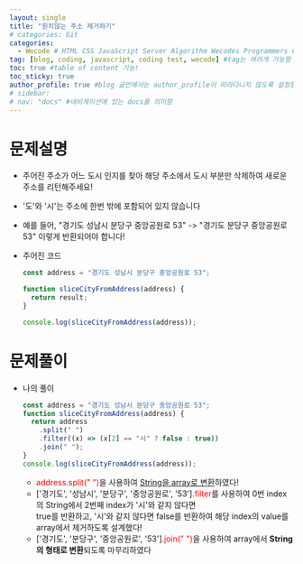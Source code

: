 ```yaml
---
layout: single
title: "원치않는 주소 제거하기"
# categories: Git
categories:
  - Wecode # HTML CSS JavaScript Server Algorithm Wecodes Programmers CS Github Blog
tag: [blog, coding, javascript, coding test, wecode] #tag는 여러개 가능함
toc: true #table of content 기능!
toc_sticky: true
author_profile: true #blog 글안에서는 author_profile이 따라다니지 않도록 설정함
# sidebar:
# nav: "docs" #네비게이션에 있는 docs를 의미함
---
```


# 문제설명

- 주어진 주소가 어느 도시 인지를 찾아 해당 주소에서 도시 부분만 삭제하여 새로운 주소를 리턴해주세요!
- '도'와 '시'는 주소에 한번 밖에 포함되어 있지 않습니다
- 예를 들어, "경기도 성남시 분당구 중앙공원로 53" -> "경기도 분당구 중앙공원로 53" 이렇게 반환되어야 합니다!
- 주어진 코드

  ```javascript
  const address = "경기도 성남시 분당구 중앙공원로 53";

  function sliceCityFromAddress(address) {
    return result;
  }

  console.log(sliceCityFromAddress(address));
  ```

# 문제풀이

- 나의 풀이

  ```javascript
  const address = "경기도 성남시 분당구 중앙공원로 53";
  function sliceCityFromAddress(address) {
    return address
      .split(" ")
      .filter((x) => (x[2] == "시" ? false : true))
      .join(" ");
  }
  console.log(sliceCityFromAddress(address));
  ```

  - <span style="color:red">address.split(" ")</span>을 사용하여 <u>String을 array로 변환</u>하였다!
  - ['경기도', '성남시', '분당구', '중앙공원로', '53']<span style="color:red">.filter</span>를 사용하여 0번 index의 String에서 2번째 index가 '시'와 같지 않다면  
    true를 반환하고, '시'와 같지 않다면 false를 반환하여 해당 index의 value를 array에서 제거하도록 설계했다!
  - ['경기도', '분당구', '중앙공원로', '53']<span style="color:red">.join(" ")</span>을 사용하여 array에서 **String의 형태로 변환**되도록 마무리하였다

<!-- ### 2. Link 넣기

```

유형 1: (설명어를 입력) : [gunhee's coding blog](https://gunhee-jeong.github.io/)
유형 2: (URL 자동연결) : <https://gunhee-jeong.github.io/>
유형 3: (동일 파일 내 '문단으로 이동') : [1. Header로 이동](###-1-header)

```

유형 1: (설명어를 입력) : [gunhee's coding blog](https://gunhee-jeong.github.io/)
유형 2: (URL 자동연결) : <https://gunhee-jeong.github.io/>
유형 3: (동일 파일 내 '문단으로 이동') : [1. Header로 이동](#1-header)
유형 3의 방법

1. 특수문자를 제거
2. 스페이스는 -로 바꾸고
3. 대문자는 소문자로!
   그래서 ### 1. Header -> #1-header

## Link: [google][https://www.google.com/]

### 3. 수평선

```

---

```

---

### 4. 라인 바꾸기

```

스페이스바를 2번 눌러주면 다음칸으로
이동할 수 있어요!

```

---

스페이스바를 2번 눌러주면
다음칸으로 이동할 수 있어요!

### 5. list 만들기

```

1. 1번
2. 2번
3. 3번

- 순서없는 list
  - 순서없는 list
    - 순서없는 list

```

1. 1번
2. 2번
3. 3번

- 순서없는 list
  - 순서없는 list
    - 순서없는 list

---

### 6. font 관련

```

**진하게** -> 볼드
_기울여서_ -> 이탤릭체
~~취소선~~ -> 취소선

<ul>밑줄넣기</ul> -> 밑줄
<span style="color:red">빨간 글씨</span> -> 글자색
이것이 `인라인` 입니다 -> 인라인 코드
```

**진하게** -> 볼드
_기울여서_ -> 이탤릭체
~~취소선~~ -> 취소선
<u>밑줄넣기</u> -> 밑줄
<span style="color:red">빨간 글씨</span>
이것이 `인라인` 입니다 -> 인라인 코드

---

### 7. 인용구문

```
> coding
>
> > JavaScript
> >
> > > 내가 프짱!
```

> coding
>
> > JavaScript
> >
> > > 내가 프짱!

---

### 8. 이미지 삽입

```
유형1: ('사이즈를 조절' -> HTML 태그 사용) : <img src="https://gunhee-jeong.github.io/assets/images/blogLogo.png" width="300" height="200">
유형2: (이미지 삽입 후 -> 링크 걸기)
[![이미지](https://gunhee-jeong.github.io/assets/images/blogLogo/blogLogo.png)](https://gunhee-jeong.github.io/)
```

유형1: ('사이즈를 조절' -> HTML 태그 사용) : <img src="https://gunhee-jeong.github.io/assets/images/blogLogo.png" width="300" height="200">
유형2: (이미지 삽입 후 -> 링크 걸기)
[![이미지](https://gunhee-jeong.github.io/assets/images/blogLogo.png)](https://gunhee-jeong.github.io/)

### 9. 표 만들기

```
||국어|영어|
| :--- | ---: | :--: |
|건희 | 100점 | 100점
|철수 | 100점 | 100점
```

|      |  국어 | 영어  |
| :--- | ----: | :---: |
| 건희 | 100점 | 100점 |
| 철수 | 100점 | 100점 |

> - header를 넣고 싶은 경우 ---을 사용하고 :을 이용하여 정렬에 사용함!

### 10. 토글 만들기

```
<details>
<summary>여기를 누르세요</summary>
<div markdown="1">
숨겨진 내용
</div>
</details>
```

<details>
<summary>여기를 누르세요</summary>
<div markdown="1">
숨겨진 내용
</div>
</details> -->
